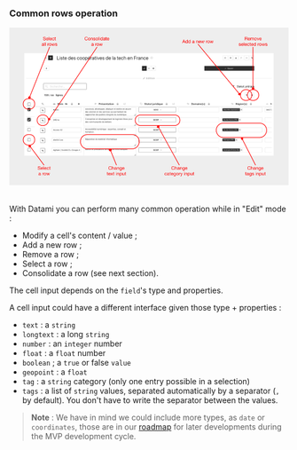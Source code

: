 ### Common rows operation

<div>
  <img
    alt="TUTORIAL-EDITION-CSV-CONSOLIDATE-ROW"
    src="https://raw.githubusercontent.com/multi-coop/datami-website-content/main/images/tutorial/commented/tutorial-csv-edition.png"
    />
</div>

<br>

With Datami you can perform many common operation while in "Edit" mode :

- Modify a cell's content / value ;
- Add a new row ;
- Remove a row ;
- Select a row ;
- Consolidate a row (see next section).

The cell input depends on the `field`'s type and properties.

A cell input could have a different interface given those type + properties :

- `text` :  a `string`
- `longtext` : a long `string`
- `number` : an `integer` number
- `float` : a `float` number
- `boolean` ; a `true` or false `value`
- `geopoint` : a `float`
- `tag` : a `string` category (only one entry possible in a selection)
- `tags` : a list of `string` values, separated automatically by a separator (`,` by default). You don't have to write the separator between the values.

> **Note** : We have in mind we could include more types, as `date` or `coordinates`, those are in our [roadmap](/software) for later developments during the MVP development cycle.
